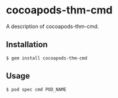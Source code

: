 # cocoapods-thm-cmd

A description of cocoapods-thm-cmd.

## Installation

    $ gem install cocoapods-thm-cmd

## Usage

    $ pod spec cmd POD_NAME
